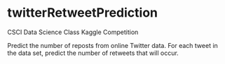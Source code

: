 # twitterRetweetPrediction
CSCI Data Science Class Kaggle Competition

Predict the number of reposts from online Twitter data.
For each tweet in the data set, predict the number of retweets that will occur. 
